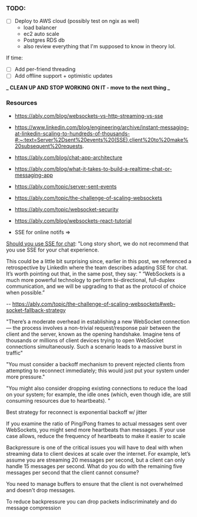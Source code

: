 ### TODO:

- [ ] Deploy to AWS cloud (possibly test on ngix as well)
  - load balancer
  - ec2 auto scale
  - Postgres RDS db
  - also review everything that I'm supposed to know in theory lol.

If time:

- [ ] Add per-friend threading
- [ ] Add offline support + optimistic updates

**_ CLEAN UP AND STOP WORKING ON IT - move to the next thing _**

### Resources

- https://ably.com/blog/websockets-vs-http-streaming-vs-sse
- https://www.linkedin.com/blog/engineering/archive/instant-messaging-at-linkedin-scaling-to-hundreds-of-thousands-#:~:text=Server%2Dsent%20events%20(SSE),client%20to%20make%20subsequent%20requests.
- https://ably.com/blog/chat-app-architecture
- https://ably.com/blog/what-it-takes-to-build-a-realtime-chat-or-messaging-app

- https://ably.com/topic/server-sent-events
- https://ably.com/topic/the-challenge-of-scaling-websockets
- https://ably.com/topic/websocket-security

- https://ably.com/blog/websockets-react-tutorial

* SSE for online notifs =>

[Should you use SSE for chat](https://ably.com/topic/server-sent-events):
"Long story short, we do not recommend that you use SSE for your chat experience.

This could be a little bit surprising since, earlier in this post, we referenced a retrospective by LinkedIn where the team describes adapting SSE for chat. It’s worth pointing out that, in the same post, they say:
"
“WebSockets is a much more powerful technology to perform bi-directional, full-duplex communication, and we will be upgrading to that as the protocol of choice when possible.”

--
https://ably.com/topic/the-challenge-of-scaling-websockets#web-socket-fallback-strategy

"There’s a moderate overhead in establishing a new WebSocket connection — the process involves a non-trivial request/response pair between the client and the server, known as the opening handshake. Imagine tens of thousands or millions of client devices trying to open WebSocket connections simultaneously. Such a scenario leads to a massive burst in traffic"

"You must consider a backoff mechanism to prevent rejected clients from attempting to reconnect immediately; this would just put your system under more pressure."

"You might also consider dropping existing connections to reduce the load on your system; for example, the idle ones (which, even though idle, are still consuming resources due to heartbeats). "

Best strategy for reconnect is exponential backoff w/ jitter

If you examine the ratio of Ping/Pong frames to actual messages sent over WebSockets, you might send more heartbeats than messages. If your use case allows, reduce the frequency of heartbeats to make it easier to scale

Backpressure is one of the critical issues you will have to deal with when streaming data to client devices at scale over the internet. For example, let’s assume you are streaming 20 messages per second, but a client can only handle 15 messages per second. What do you do with the remaining five messages per second that the client cannot consume?

You need to manage buffers to ensure that the client is not overwhelmed and doesn't drop messages.

To reduce backpressure you can drop packets indiscriminately and do message compression
